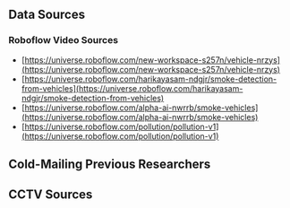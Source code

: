 ## Data Sources
### Roboflow Video Sources
- [https://universe.roboflow.com/new-workspace-s257n/vehicle-nrzys](https://universe.roboflow.com/new-workspace-s257n/vehicle-nrzys)
- [https://universe.roboflow.com/harikayasam-ndgjr/smoke-detection-from-vehicles](https://universe.roboflow.com/harikayasam-ndgjr/smoke-detection-from-vehicles)
- [https://universe.roboflow.com/alpha-ai-nwrrb/smoke-vehicles](https://universe.roboflow.com/alpha-ai-nwrrb/smoke-vehicles)
- [https://universe.roboflow.com/pollution/pollution-v1](https://universe.roboflow.com/pollution/pollution-v1)

## Cold-Mailing Previous Researchers
## CCTV Sources
